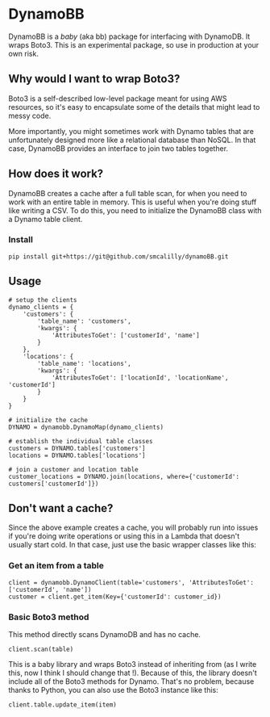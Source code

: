 # DynamoBB
DynamoBB is a *baby* (aka bb) package for interfacing with DynamoDB. It wraps Boto3. This is an experimental package, so use in production at your own risk.

## Why would I want to wrap Boto3?
Boto3 is a self-described low-level package meant for using AWS resources, so it's easy to encapsulate some of the details that might lead to messy code.

More importantly, you might sometimes work with Dynamo tables that are unfortunately designed more like a relational database than NoSQL. In that case, DynamoBB provides an interface to join two tables together.


## How does it work?
DynamoBB creates a cache after a full table scan, for when you need to work with an entire table in memory. This is useful when you're doing stuff like writing a CSV. To do this, you need to initialize the DynamoBB class with a Dynamo table client. 

### Install
```
pip install git+https://git@github.com/smcalilly/dynamoBB.git
```

## Usage
```
# setup the clients 
dynamo_clients = {
    'customers': {
        'table_name': 'customers',
        'kwargs': {
            'AttributesToGet': ['customerId', 'name']
        }
    },
    'locations': {
        'table_name': 'locations',
        'kwargs': {
            'AttributesToGet': ['locationId', 'locationName', 'customerId']
        }
    }
}

# initialize the cache
DYNAMO = dynamobb.DynamoMap(dynamo_clients)

# establish the individual table classes
customers = DYNAMO.tables['customers']
locations = DYNAMO.tables['locations']

# join a customer and location table
customer_locations = DYNAMO.join(locations, where={'customerId': customers['customerId']})
```

## Don't want a cache?
Since the above example creates a cache, you will probably run into issues if you're doing write operations or using this in a Lambda that doesn't usually start cold. In that case, just use the basic wrapper classes like this:

### Get an item from a table
```
client = dynamobb.DynamoClient(table='customers', 'AttributesToGet': ['customerId', 'name'])
customer = client.get_item(Key={'customerId': customer_id})
```

### Basic Boto3 method
This method directly scans DynamoDB and has no cache.
```
client.scan(table) 
```
This is a baby library and wraps Boto3 instead of inheriting from (as I write this, now I think I should change that !). Because of this, the library doesn't include all of the Boto3 methods for Dynamo. That's no problem, because thanks to Python, you can also use the Boto3 instance like this:
```
client.table.update_item(item)
```
